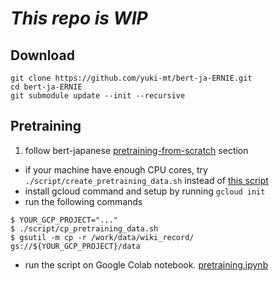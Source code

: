 # ***This repo is WIP***

## Download
```
git clone https://github.com/yuki-mt/bert-ja-ERNIE.git
cd bert-ja-ERNIE
git submodule update --init --recursive
```

## Pretraining
1. follow bert-japanese [pretraining-from-scratch](https://github.com/yoheikikuta/bert-japanese#pretraining-from-scratch) section
  - if your machine have enough CPU cores, try `./script/create_pretraining_data.sh` instead of [this script](https://github.com/yoheikikuta/bert-japanese#creating-data-for-pretraining)
- install gcloud command and setup by running `gcloud init`
- run the following commands

```
$ YOUR_GCP_PROJECT="..."
$ ./script/cp_pretraining_data.sh
$ gsutil -m cp -r /work/data/wiki_record/ gs://${YOUR_GCP_PROJECT}/data
```

- run the script on Google Colab notebook.  [pretraining.ipynb](...)
